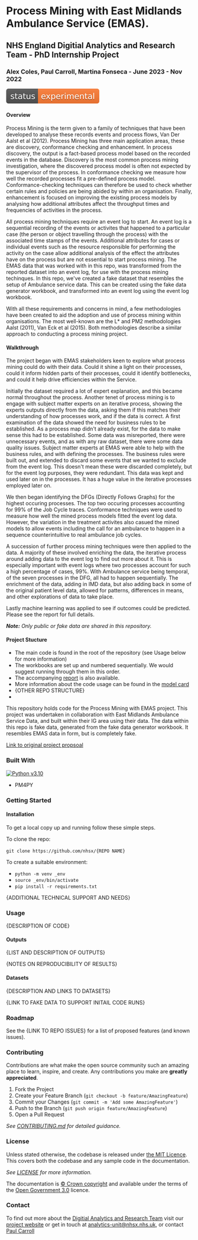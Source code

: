 # Process Mining with East Midlands Ambulance Service (EMAS).
## NHS England Digitial Analytics and Research Team - PhD Internship Project

### Alex Coles, Paul Carroll, Martina Fonseca - June 2023 - Nov 2022

[![status: experimental](https://github.com/GIScience/badges/raw/master/status/experimental.svg)](https://github.com/GIScience/badges#experimental)


#### Overview
Process Mining is the term given to a family of techniques that have been developed to analyse these records events and process flows, Van Der Aalst et al (2012). 
Process Mining has three main application areas, these are discovery, conformance checking and enhancement. In process discovery, the output is a fact-based process model based on the recorded events in the database. Discovery is the most common process mining investigation, where the discovered process model is often not expected by the supervisor of the process. In conformance checking we measure how well the recorded processes fit a pre-defined process model. Conformance-checking techniques can therefore be used to check whether certain rules and policies are being abided by within an organisation. Finally, enhancement is focused on improving the existing process models by analysing how additional attributes affect the throughput times and frequencies of activities in the process. 

All process mining techniques require an event log to start. An event log is a sequential recording of the events or activites that happened to a particular case (the person or object travelling through the process) with the associated time stamps of the events. Additional attributes for cases or individual events such as the resource responsible for performing the activity on the case allow additional analysis of the effect the attributes have on the process but are not essential to start process mining. The EMAS data that was worked with in this repo, was transformed from the reported dataset into an event log, for use with the process mining techinques. In this repo, we've created a fake dataset that resembles the setup of Ambulance service data. This can be created using the fake data generator workbook, and transformed into an event log using the event log workbook. 

With all these requirements and concerns in mind, a few methodologies have been created to aid the adoption and use of process mining within organisations. The most well-known are the L* and PM2 methodologies Aalst (2011), Van Eck et al (2015). Both methodologies describe a similar approach to conducting a process mining project. 


#### Walkthrough 

The project began with EMAS stakeholders keen to explore what process mining could do with their data. 
Could it shine a light on their processes, could it inform hidden parts of their processes, could it identify bottlenecks, and could it help drive efficiencies within the Service. 

Initially the dataset required a lot of expert explanation, and this became normal throughout the process. Another tenet of process mining is to engage with subject matter experts on an iterative process, showing the experts outputs directly from the data, asking them if this matches their understanding of how processes work, and if the data is correct. 
A first examination of the data showed the need for business rules to be established. As a process map didn't already exist, for the data to make sense this had to be established. Some data was misreported, there were unnecessary events, and as with any raw dataset, there were some data quality issues. 
Subject matter experts at EMAS were able to help with the business rules, and with defining the processes. The business rules were built out, and extended to discard some events that we wanted to exclude from the event log. This doesn't mean these were discarded completely, but for the event log purposes, they were redundant. This data was kept and used later on in the processes. It has a huge value in the iterative processes employed later on. 

We then began identifying the DFGs (Directly Follows Graphs) for the highest occuring processes. The top two occuring processes accounting for 99% of the Job Cycle traces. 
Conformance techniques were used to measure how well the mined process models fitted the event log data. However, the variation in the treatment activites also casued the mined models to allow events including the call for an ambulance to happen in a sequence counterintuitive to real ambulance job cycles. 

A succession of further process mining techniques were then applied to the data. A majority of these involved enriching the data, the iterative process around adding data to the event log to find out more about it. This is especially important with event logs where two processes account for such a high percentage of cases, 99%. With Ambulance service being temporal, of the seven processes in the DFG, all had to happen sequentially. The enrichment of the data, adding in IMD data, but also adding back in some of the original patient level data, allowed for patterns, differences in means, and other explorations of data to take place. 

Lastly machine learning was applied to see if outcomes could be predicted. Please see the report for full details. 

_**Note:** Only public or fake data are shared in this repository._


#### Project Stucture

- The main code is found in the root of the repository (see Usage below for more information)
- The workbooks are set up and numbered sequentially. We would suggest running through them in this order. 
- The accompanying [report](./reports/report.pdf) is also available.
- More information about the code usage can be found in the [model card](./model_card.md)
- {OTHER REPO STRUCTURE}
- 
This repository holds code for the Process Mining with EMAS project. 
This project was undertaken in collaboration with East Midlands Ambulance Service Data, and built within their IG area using their data. 
The data within this repo is fake data, generated from the fake data generator workbook. It resembles EMAS data in form, but is completely fake.

[Link to original project propsoal](https://nhsx.github.io/nhsx-internship-projects/)

### Built With

[![Python v3.10](https://img.shields.io/badge/python-v3.10-blue.svg)](https://www.python.org/downloads/release/python-3100/)
- PM4PY

### Getting Started

#### Installation

To get a local copy up and running follow these simple steps.

To clone the repo:

`git clone https://github.com/nhsx/{REPO NAME}`

To create a suitable environment:
- ```python -m venv _env```
- `source _env/bin/activate`
- `pip install -r requirements.txt`

{ADDITIONAL TECHNICAL SUPPORT AND NEEDS} 

### Usage
{DESCRIPTION OF CODE}

#### Outputs
{LIST AND DESCRIPTION OF OUTPUTS}

{NOTES ON REPRODUCIBILITY OF RESULTS}

#### Datasets
{DESCRIPTION AND LINKS TO DATASETS}

{LINK TO FAKE DATA TO SUPPORT INITAIL CODE RUNS}

### Roadmap

See the {LINK TO REPO ISSUES} for a list of proposed features (and known issues).

### Contributing

Contributions are what make the open source community such an amazing place to learn, inspire, and create. Any contributions you make are **greatly appreciated**.

1. Fork the Project
2. Create your Feature Branch (`git checkout -b feature/AmazingFeature`)
3. Commit your Changes (`git commit -m 'Add some AmazingFeature'`)
4. Push to the Branch (`git push origin feature/AmazingFeature`)
5. Open a Pull Request

_See [CONTRIBUTING.md](./CONTRIBUTING.md) for detailed guidance._

### License

Unless stated otherwise, the codebase is released under [the MIT Licence][mit].
This covers both the codebase and any sample code in the documentation.

_See [LICENSE](./LICENSE) for more information._

The documentation is [© Crown copyright][copyright] and available under the terms
of the [Open Government 3.0][ogl] licence.

[mit]: LICENCE
[copyright]: http://www.nationalarchives.gov.uk/information-management/re-using-public-sector-information/uk-government-licensing-framework/crown-copyright/
[ogl]: http://www.nationalarchives.gov.uk/doc/open-government-licence/version/3/

### Contact

To find out more about the [Digitial Analytics and Research Team](https://www.nhsx.nhs.uk/key-tools-and-info/nhsx-analytics-unit/) visit our [project website](https://nhsx.github.io/AnalyticsUnit/projects.html) or get in touch at [analytics-unit@nhsx.nhs.uk](mailto:analytics-unit@nhsx.nhs.uk), or contact [Paul Carroll](Paul.Carroll9@nhs.net)

<!-- ### Acknowledgements -->


